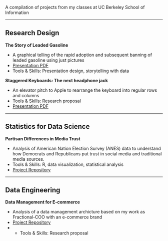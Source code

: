 A compilation of projects from my classes at UC Berkeley School of Information

---

## Research Design
**The Story of Leaded Gasoline**
- A graphical telling of the rapid adoption and subsequent banning of leaded gasoline using just pictures
- [Presentation PDF](https://github.com/daveschaaf/daveschaaf.github.io/blob/main/research_design/Leaded%20Gasoline.pdf)
- Tools & Skills: Presentation design, storytelling with data

**Staggered Keyboards: The next headphone jack**
- An elevator pitch to Apple to rearrange the keyboard into regular rows and columns
- Tools & Skills: Research proposal
- [Presentation PDF](https://github.com/daveschaaf/daveschaaf.github.io/blob/main/research_design/Keyboard%20Research%20Proposal%20Elevator%20Pitch.pdf)
  
---

## Statistics for Data Science
**Partisan Differences in Media Trust**
- Analysis of American Nation Election Survey (ANES) data to understand how Democrats and Republicans put trust in social media and traditional media sources.
- Tools & Skills: R, data visualization, statistical analysis
- [Project Repository](https://github.com/daveschaaf/lab_1)

---

## Data Engineering
**Data Management for E-commerce**
- Analysis of a data management archicture based on my work as Fractional-COO with an e-commerce brand
- [Project Repository]()
- - Tools & Skills: Research proposal
